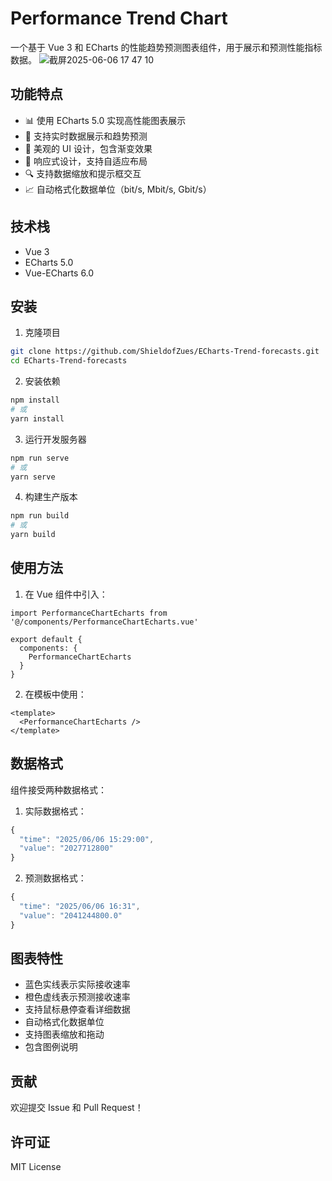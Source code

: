 # Performance Trend Chart

一个基于 Vue 3 和 ECharts 的性能趋势预测图表组件，用于展示和预测性能指标数据。
![截屏2025-06-06 17 47 10](https://github.com/user-attachments/assets/57b42d1b-2c28-4899-9991-f0ca10d9aafb)


## 功能特点

- 📊 使用 ECharts 5.0 实现高性能图表展示
- 🔮 支持实时数据展示和趋势预测
- 🎨 美观的 UI 设计，包含渐变效果
- 📱 响应式设计，支持自适应布局
- 🔍 支持数据缩放和提示框交互
- 📈 自动格式化数据单位（bit/s, Mbit/s, Gbit/s）

## 技术栈

- Vue 3
- ECharts 5.0
- Vue-ECharts 6.0

## 安装

1. 克隆项目
```bash
git clone https://github.com/ShieldofZues/ECharts-Trend-forecasts.git
cd ECharts-Trend-forecasts
```

2. 安装依赖
```bash
npm install
# 或
yarn install
```

3. 运行开发服务器
```bash
npm run serve
# 或
yarn serve
```

4. 构建生产版本
```bash
npm run build
# 或
yarn build
```

## 使用方法

1. 在 Vue 组件中引入：
```vue
import PerformanceChartEcharts from '@/components/PerformanceChartEcharts.vue'

export default {
  components: {
    PerformanceChartEcharts
  }
}
```

2. 在模板中使用：
```vue
<template>
  <PerformanceChartEcharts />
</template>
```

## 数据格式

组件接受两种数据格式：

1. 实际数据格式：
```javascript
{
  "time": "2025/06/06 15:29:00",
  "value": "2027712800"
}
```

2. 预测数据格式：
```javascript
{
  "time": "2025/06/06 16:31",
  "value": "2041244800.0"
}
```

## 图表特性

- 蓝色实线表示实际接收速率
- 橙色虚线表示预测接收速率
- 支持鼠标悬停查看详细数据
- 自动格式化数据单位
- 支持图表缩放和拖动
- 包含图例说明

## 贡献

欢迎提交 Issue 和 Pull Request！

## 许可证

MIT License 
